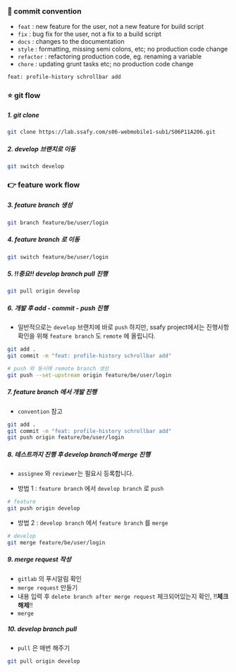 ### 🌈 commit convention

- `feat` : new feature for the user, not a new feature for build script
- `fix` : bug fix for the user, not a fix to a build script
- `docs` : changes to the documentation
- `style` : formatting, missing semi colons, etc; no production code change
- `refactor` : refactoring production code, eg. renaming a variable
- `chore` : updating grunt tasks etc; no production code change

```bash
feat: profile-history schrollbar add
```



### ⭐️ git flow 

##### 1. git clone

```bash
git clone https://lab.ssafy.com/s06-webmobile1-sub1/S06P11A206.git
```

##### 2. develop 브랜치로 이동

```bash
git switch develop
```

 ### 👉  feature work flow

 ##### 3. feature branch 생성

```bash
git branch feature/be/user/login
```
##### 4. feature branch 로 이동

```bash
git switch feature/be/user/login
```

##### 5. ‼️**중요**‼️ develop branch pull 진행 

```bash
git pull origin develop
```

##### 6. 개발 후 add - commit - push 진행

- 일반적으로는 `develop` 브랜치에 바로 `push` 하지만,  ssafy project에서는 진행사항 확인을 위해  `feature branch` 도 `remote` 에 올립니다.

```bash
git add .
git commit -m "feat: profile-history schrollbar add"

# push 와 동시에 remote branch 생성
git push --set-upstream origin feature/be/user/login
```

##### 7. feature branch 에서 개발 진행

- `convention` 참고
```bash
git add .
git commit -m "feat: profile-history schrollbar add"
git push origin feature/be/user/login
```

##### 8. 테스트까지 진행 후 develop branch에 merge 진행
- `assignee` 와 `reviewer`는 필요시 등록합니다.

- 방법 1 : `feature branch` 에서 `develop branch` 로 `push` 

```bash
# feature 
git push origin develop
```

- 방법 2 : `develop branch` 에서 `feature branch` 를 `merge` 

```bash
# develop 
git merge feature/be/user/login
```

##### 9. merge request 작성

- `gitlab` 의 푸시알림 확인
- `merge request` 만들기
- 내용 입력 후 `delete branch after merge request` 체크되어있는지 확인, ‼️**체크 해제**‼️
- `merge` 

##### 10. develop branch pull
- `pull` 은 매번 해주기
```bash
git pull origin develop
```

